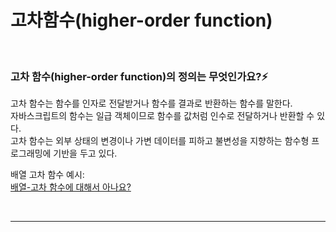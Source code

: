 # 고차함수(higher-order function)

<br/>

### 고차 함수(higher-order function)의 정의는 무엇인가요?⚡️

고차 함수는 함수를 인자로 전달받거나 함수를 결과로 반환하는 함수를 말한다.  
자바스크립트의 함수는 일급 객체이므로 함수를 값처럼 인수로 전달하거나 반환할 수 있다.  
고차 함수는 외부 상태의 변경이나 가변 데이터를 피하고 불변성을 지향하는 함수형 프로그래밍에 기반을 두고 있다.

배열 고차 함수 예시:  
[배열-고차 함수에 대해서 아나요?](https://github.com/3-talking-potatoes/CSstudy/blob/main/%ED%94%84%EB%A1%A0%ED%8A%B8%EC%97%94%EB%93%9C/JavaScript/%EB%B0%B0%EC%97%B4.md)

<br/>

---

